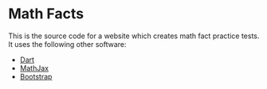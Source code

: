 Math Facts
==========

This is the source code for a website which creates math fact practice tests. It uses the following other software:

* [Dart](http://dartlang.org)
* [MathJax](http://mathjax.org)
* [Bootstrap](http://getbootstrap.com)
